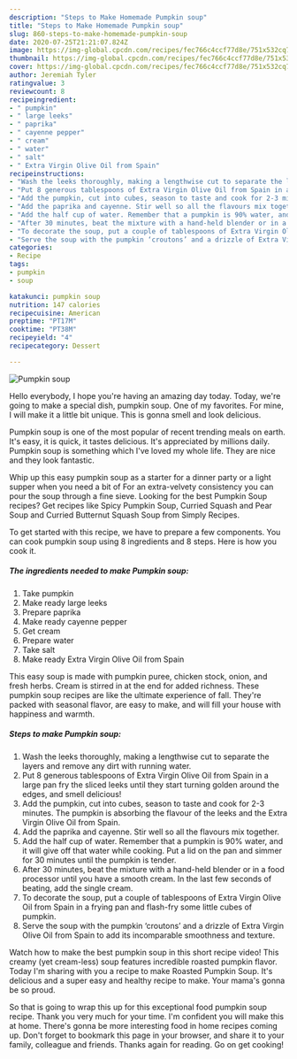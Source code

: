 ```yaml
---
description: "Steps to Make Homemade Pumpkin soup"
title: "Steps to Make Homemade Pumpkin soup"
slug: 860-steps-to-make-homemade-pumpkin-soup
date: 2020-07-25T21:21:07.824Z
image: https://img-global.cpcdn.com/recipes/fec766c4ccf77d8e/751x532cq70/pumpkin-soup-recipe-main-photo.jpg
thumbnail: https://img-global.cpcdn.com/recipes/fec766c4ccf77d8e/751x532cq70/pumpkin-soup-recipe-main-photo.jpg
cover: https://img-global.cpcdn.com/recipes/fec766c4ccf77d8e/751x532cq70/pumpkin-soup-recipe-main-photo.jpg
author: Jeremiah Tyler
ratingvalue: 3
reviewcount: 8
recipeingredient:
- " pumpkin"
- " large leeks"
- " paprika"
- " cayenne pepper"
- " cream"
- " water"
- " salt"
- " Extra Virgin Olive Oil from Spain"
recipeinstructions:
- "Wash the leeks thoroughly, making a lengthwise cut to separate the layers and remove any dirt with running water."
- "Put 8 generous tablespoons of Extra Virgin Olive Oil from Spain in a large pan fry the sliced leeks until they start turning golden around the edges, and smell delicious!"
- "Add the pumpkin, cut into cubes, season to taste and cook for 2-3 minutes. The pumpkin is absorbing the flavour of the leeks and the Extra Virgin Olive Oil from Spain."
- "Add the paprika and cayenne. Stir well so all the flavours mix together."
- "Add the half cup of water. Remember that a pumpkin is 90% water, and it will give off that water while cooking. Put a lid on the pan and simmer for 30 minutes until the pumpkin is tender."
- "After 30 minutes, beat the mixture with a hand-held blender or in a food processor until you have a smooth cream. In the last few seconds of beating, add the single cream."
- "To decorate the soup, put a couple of tablespoons of Extra Virgin Olive Oil from Spain in a frying pan and flash-fry some little cubes of pumpkin."
- "Serve the soup with the pumpkin ‘croutons’ and a drizzle of Extra Virgin Olive Oil from Spain to add its incomparable smoothness and texture."
categories:
- Recipe
tags:
- pumpkin
- soup

katakunci: pumpkin soup 
nutrition: 147 calories
recipecuisine: American
preptime: "PT17M"
cooktime: "PT38M"
recipeyield: "4"
recipecategory: Dessert

---
```



![Pumpkin soup](https://img-global.cpcdn.com/recipes/fec766c4ccf77d8e/751x532cq70/pumpkin-soup-recipe-main-photo.jpg)

Hello everybody, I hope you're having an amazing day today. Today, we're going to make a special dish, pumpkin soup. One of my favorites. For mine, I will make it a little bit unique. This is gonna smell and look delicious.

Pumpkin soup is one of the most popular of recent trending meals on earth. It's easy, it is quick, it tastes delicious. It's appreciated by millions daily. Pumpkin soup is something which I've loved my whole life. They are nice and they look fantastic.

Whip up this easy pumpkin soup as a starter for a dinner party or a light supper when you need a bit of For an extra-velvety consistency you can pour the soup through a fine sieve. Looking for the best Pumpkin Soup recipes? Get recipes like Spicy Pumpkin Soup, Curried Squash and Pear Soup and Curried Butternut Squash Soup from Simply Recipes.


To get started with this recipe, we have to prepare a few components. You can cook pumpkin soup using 8 ingredients and 8 steps. Here is how you cook it.

<!--inarticleads1-->

##### The ingredients needed to make Pumpkin soup:

1. Take  pumpkin
1. Make ready  large leeks
1. Prepare  paprika
1. Make ready  cayenne pepper
1. Get  cream
1. Prepare  water
1. Take  salt
1. Make ready  Extra Virgin Olive Oil from Spain


This easy soup is made with pumpkin puree, chicken stock, onion, and fresh herbs. Cream is stirred in at the end for added richness. These pumpkin soup recipes are like the ultimate experience of fall. They&#39;re packed with seasonal flavor, are easy to make, and will fill your house with happiness and warmth. 

<!--inarticleads2-->

##### Steps to make Pumpkin soup:

1. Wash the leeks thoroughly, making a lengthwise cut to separate the layers and remove any dirt with running water.
1. Put 8 generous tablespoons of Extra Virgin Olive Oil from Spain in a large pan fry the sliced leeks until they start turning golden around the edges, and smell delicious!
1. Add the pumpkin, cut into cubes, season to taste and cook for 2-3 minutes. The pumpkin is absorbing the flavour of the leeks and the Extra Virgin Olive Oil from Spain.
1. Add the paprika and cayenne. Stir well so all the flavours mix together.
1. Add the half cup of water. Remember that a pumpkin is 90% water, and it will give off that water while cooking. Put a lid on the pan and simmer for 30 minutes until the pumpkin is tender.
1. After 30 minutes, beat the mixture with a hand-held blender or in a food processor until you have a smooth cream. In the last few seconds of beating, add the single cream.
1. To decorate the soup, put a couple of tablespoons of Extra Virgin Olive Oil from Spain in a frying pan and flash-fry some little cubes of pumpkin.
1. Serve the soup with the pumpkin ‘croutons’ and a drizzle of Extra Virgin Olive Oil from Spain to add its incomparable smoothness and texture.


Watch how to make the best pumpkin soup in this short recipe video! This creamy (yet cream-less) soup features incredible roasted pumpkin flavor. Today I&#39;m sharing with you a recipe to make Roasted Pumpkin Soup. It&#39;s delicious and a super easy and healthy recipe to make. Your mama&#39;s gonna be so proud. 

So that is going to wrap this up for this exceptional food pumpkin soup recipe. Thank you very much for your time. I'm confident you will make this at home. There's gonna be more interesting food in home recipes coming up. Don't forget to bookmark this page in your browser, and share it to your family, colleague and friends. Thanks again for reading. Go on get cooking!
